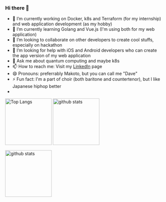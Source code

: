 ### Hi there 👋

- 🔭 I’m currently working on Docker, k8s and Terraform (for my internship) and web application development (as my hobby)
- 🌱 I’m currently learning Golang and Vue.js (I'm using both for my web application)
- 👯 I’m looking to collaborate on other developers to create cool stuffs, especially on hackathon
- 🤔 I’m looking for help with iOS and Android developers who can create the app version of my web application
- 💬 Ask me about quantum computing and maybe k8s
- 📫 How to reach me: Visit my [LinkedIn](https://www.linkedin.com/in/makoto-dave-nakai-49a2b71bb/) page
- 😄 Pronouns: preferrably Makoto, but you can call me "Dave" 
- ⚡ Fun fact: I'm a part of choir (both baritone and countertenor), but I like Japanese hiphop better
- 
<p align="left"> 
  <img alt="Top Langs" height="150px" src="https://github-readme-stats.vercel.app/api/top-langs/?username=MakotoNakai&layout=compact&show_icons=true&theme=onedark" />
  <img alt="github stats" height="150px" src="https://github-readme-stats.vercel.app/api?username=MakotoNakai&theme=onedark&show_icons=ture" />
</p>
  <img alt="github stats" height="150px" src="https://github-profile-trophy.vercel.app/?username=MakotoNakai&theme=onedark&column=7" />

